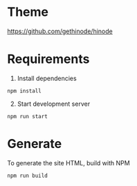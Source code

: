 # Theme

https://github.com/gethinode/hinode


# Requirements

1. Install dependencies

```
npm install
```

2. Start development server

```
npm run start
```

# Generate

To generate the site HTML, build with NPM

```
npm run build
```